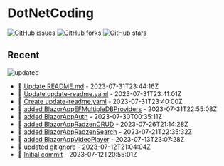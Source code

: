 # DotNetCoding

[![GitHub issues](https://img.shields.io/github/issues/akifmt/DotNetCoding)](https://github.com/akifmt/DotNetCoding/issues)
[![GitHub forks](https://img.shields.io/github/forks/akifmt/DotNetCoding)](https://github.com/akifmt/DotNetCoding/network)
[![GitHub stars](https://img.shields.io/github/stars/akifmt/DotNetCoding)](https://github.com/akifmt/DotNetCoding/stargazers)


## Recent

<!-- Latest_Commits_Start -->
![updated](https://img.shields.io/badge/Updated-Mon%20Jul%2031%202023%2023%3A47%3A28%20GMT%2B0000%20(Coordinated%20Universal%20Time)-blue.svg)
- :page_facing_up: [Update README.md](https://github.com/akifmt/DotNetCoding/commit/b1db5c68b5f8b7a06e2520bde5ba2cbbaf320159) - 2023-07-31T23:44:16Z 
- :page_facing_up: [Update update-readme.yaml](https://github.com/akifmt/DotNetCoding/commit/b9038ea363efc03d2b8111f970efb22051baedf1) - 2023-07-31T23:41:01Z 
- :page_facing_up: [Create update-readme.yaml](https://github.com/akifmt/DotNetCoding/commit/f1cfd0cb8fd7b4ee6cf90f1dccd3cb426e0a867c) - 2023-07-31T23:40:00Z 
- :page_facing_up: [added BlazorAppEFMultipleDBProviders](https://github.com/akifmt/DotNetCoding/commit/46a47064fb5637b0dff289a62d24f16c2ca882e0) - 2023-07-31T22:55:08Z 
- :page_facing_up: [added BlazorAppAuth](https://github.com/akifmt/DotNetCoding/commit/21793e5a9837cf6c1e5fe2fe7c74380aa62413af) - 2023-07-30T00:35:11Z 
- :page_facing_up: [added BlazorAppRadzenCRUD](https://github.com/akifmt/DotNetCoding/commit/429c1bdf93b758265ca801f8e25252ff1a935651) - 2023-07-26T21:14:28Z 
- :page_facing_up: [added BlazorAppRadzenSearch](https://github.com/akifmt/DotNetCoding/commit/efc490aa45f9fd73c8c4b7c26ba37fde2fed12bb) - 2023-07-21T22:35:32Z 
- :page_facing_up: [added BlazorAppVideoPlayer](https://github.com/akifmt/DotNetCoding/commit/c9ef1d896455365117472623cea8e26a102e35c4) - 2023-07-13T23:07:28Z 
- :page_facing_up: [updated gitignore](https://github.com/akifmt/DotNetCoding/commit/9de768edf5bac1b10796c666e487654eb7a5c64f) - 2023-07-12T21:04:04Z 
- :page_facing_up: [Initial commit](https://github.com/akifmt/DotNetCoding/commit/4d641f1573373dc8864bb935f8083f1b7f7299e9) - 2023-07-12T20:55:01Z 
<!-- Latest_Commits_End -->
